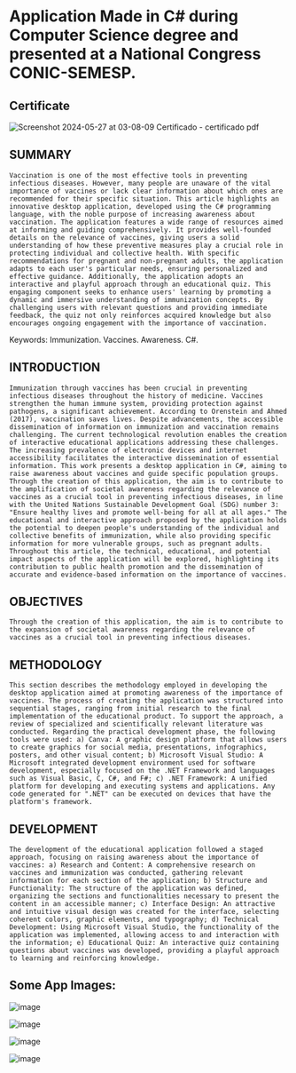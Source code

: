 # Application Made in C# during Computer Science degree and presented at a National Congress CONIC-SEMESP.

## Certificate
![Screenshot 2024-05-27 at 03-08-09 Certificado - certificado pdf](https://github.com/LorenzoLocker12/Windows-App-for-Vaccination-Awareness/assets/127125142/9d99acab-0af0-4639-86eb-42f3ea6f5413)


##  SUMMARY
    Vaccination is one of the most effective tools in preventing infectious diseases. However, many people are unaware of the vital importance of vaccines or lack clear information about which ones are recommended for their specific situation. This article highlights an innovative desktop application, developed using the C# programming language, with the noble purpose of increasing awareness about vaccination. The application features a wide range of resources aimed at informing and guiding comprehensively. It provides well-founded details on the relevance of vaccines, giving users a solid understanding of how these preventive measures play a crucial role in protecting individual and collective health. With specific recommendations for pregnant and non-pregnant adults, the application adapts to each user's particular needs, ensuring personalized and effective guidance. Additionally, the application adopts an interactive and playful approach through an educational quiz. This engaging component seeks to enhance users' learning by promoting a dynamic and immersive understanding of immunization concepts. By challenging users with relevant questions and providing immediate feedback, the quiz not only reinforces acquired knowledge but also encourages ongoing engagement with the importance of vaccination.

Keywords: Immunization. Vaccines. Awareness. C#.

##  INTRODUCTION
    Immunization through vaccines has been crucial in preventing infectious diseases throughout the history of medicine. Vaccines strengthen the human immune system, providing protection against pathogens, a significant achievement. According to Orenstein and Ahmed (2017), vaccination saves lives. Despite advancements, the accessible dissemination of information on immunization and vaccination remains challenging. The current technological revolution enables the creation of interactive educational applications addressing these challenges. The increasing prevalence of electronic devices and internet accessibility facilitates the interactive dissemination of essential information. This work presents a desktop application in C#, aiming to raise awareness about vaccines and guide specific population groups. Through the creation of this application, the aim is to contribute to the amplification of societal awareness regarding the relevance of vaccines as a crucial tool in preventing infectious diseases, in line with the United Nations Sustainable Development Goal (SDG) number 3: "Ensure healthy lives and promote well-being for all at all ages." The educational and interactive approach proposed by the application holds the potential to deepen people's understanding of the individual and collective benefits of immunization, while also providing specific information for more vulnerable groups, such as pregnant adults. Throughout this article, the technical, educational, and potential impact aspects of the application will be explored, highlighting its contribution to public health promotion and the dissemination of accurate and evidence-based information on the importance of vaccines.

##  OBJECTIVES
    Through the creation of this application, the aim is to contribute to the expansion of societal awareness regarding the relevance of vaccines as a crucial tool in preventing infectious diseases.

##  METHODOLOGY
    This section describes the methodology employed in developing the desktop application aimed at promoting awareness of the importance of vaccines. The process of creating the application was structured into sequential stages, ranging from initial research to the final implementation of the educational product. To support the approach, a review of specialized and scientifically relevant literature was conducted. Regarding the practical development phase, the following tools were used: a) Canva: A graphic design platform that allows users to create graphics for social media, presentations, infographics, posters, and other visual content; b) Microsoft Visual Studio: A Microsoft integrated development environment used for software development, especially focused on the .NET Framework and languages such as Visual Basic, C, C#, and F#; c) .NET Framework: A unified platform for developing and executing systems and applications. Any code generated for ".NET" can be executed on devices that have the platform's framework.

##   DEVELOPMENT
    The development of the educational application followed a staged approach, focusing on raising awareness about the importance of vaccines: a) Research and Content: A comprehensive research on vaccines and immunization was conducted, gathering relevant information for each section of the application; b) Structure and Functionality: The structure of the application was defined, organizing the sections and functionalities necessary to present the content in an accessible manner; c) Interface Design: An attractive and intuitive visual design was created for the interface, selecting coherent colors, graphic elements, and typography; d) Technical Development: Using Microsoft Visual Studio, the functionality of the application was implemented, allowing access to and interaction with the information; e) Educational Quiz: An interactive quiz containing questions about vaccines was developed, providing a playful approach to learning and reinforcing knowledge.
## Some App Images: 

![image](https://github.com/LorenzoLocker12/Windows-App-for-Vaccination-Awareness/assets/127125142/baf1ad92-03bc-44f7-89be-6642e58996f5)

![image](https://github.com/LorenzoLocker12/Windows-App-for-Vaccination-Awareness/assets/127125142/f510680b-e6ac-4bfa-92fa-2d4ca5463eae)

![image](https://github.com/LorenzoLocker12/Windows-App-for-Vaccination-Awareness/assets/127125142/480b3fcf-3204-4d7d-b0af-478f5c33e247)

![image](https://github.com/LorenzoLocker12/Windows-App-for-Vaccination-Awareness/assets/127125142/8223ceb7-fc96-4ff8-9952-1d4290db0c8a)


